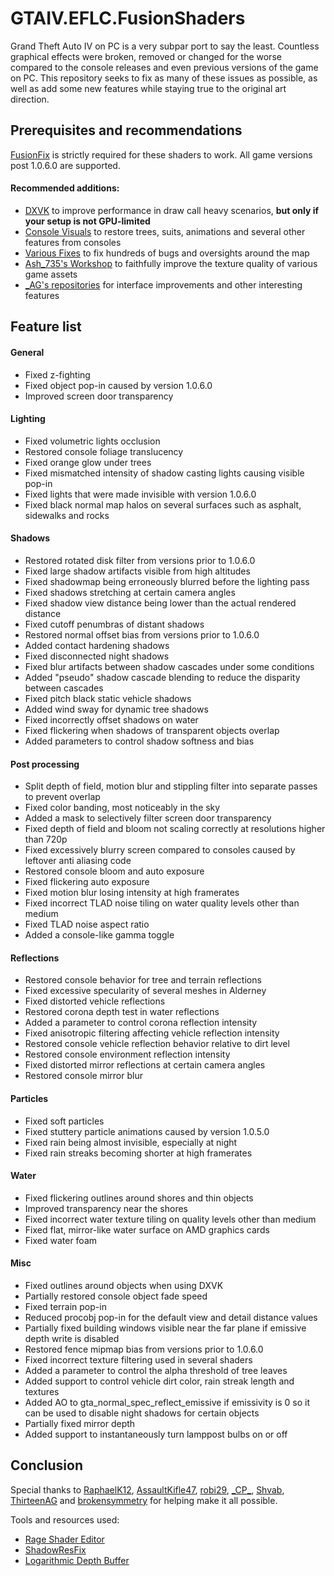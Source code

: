 # GTAIV.EFLC.FusionShaders
Grand Theft Auto IV on PC is a very subpar port to say the least. Countless graphical effects were broken, removed or changed for the worse compared to the console releases and even previous versions of the game on PC. This repository seeks to fix as many of these issues as possible, as well as add some new features while staying true to the original art direction.

## Prerequisites and recommendations
[FusionFix](https://github.com/ThirteenAG/GTAIV.EFLC.FusionFix) is strictly required for these shaders to work. All game versions post 1.0.6.0 are supported.

#### Recommended additions:
- [DXVK](https://github.com/doitsujin/dxvk/) to improve performance in draw call heavy scenarios, **but only if your setup is not GPU-limited**
- [Console Visuals](https://github.com/Tomasak/Console-Visuals) to restore trees, suits, animations and several other features from consoles
- [Various Fixes](https://github.com/valentyn-l/GTAIV.EFLC.Various.Fixes) to fix hundreds of bugs and oversights around the map
- [Ash_735's Workshop](https://gtaforums.com/topic/887527-ash_735s-workshop/) to faithfully improve the texture quality of various game assets
- [_AG's repositories](https://github.com/gennariarmando) for interface improvements and other interesting features

## Feature list
#### General
- Fixed z-fighting
- Fixed object pop-in caused by version 1.0.6.0
- Improved screen door transparency
#### Lighting
- Fixed volumetric lights occlusion
- Restored console foliage translucency
- Fixed orange glow under trees
- Fixed mismatched intensity of shadow casting lights causing visible pop-in
- Fixed lights that were made invisible with version 1.0.6.0
- Fixed black normal map halos on several surfaces such as asphalt, sidewalks and rocks
#### Shadows
- Restored rotated disk filter from versions prior to 1.0.6.0
- Fixed large shadow artifacts visible from high altitudes
- Fixed shadowmap being erroneously blurred before the lighting pass
- Fixed shadows stretching at certain camera angles
- Fixed shadow view distance being lower than the actual rendered distance
- Fixed cutoff penumbras of distant shadows
- Restored normal offset bias from versions prior to 1.0.6.0
- Added contact hardening shadows
- Fixed disconnected night shadows
- Fixed blur artifacts between shadow cascades under some conditions
- Added "pseudo" shadow cascade blending to reduce the disparity between cascades
- Fixed pitch black static vehicle shadows
- Added wind sway for dynamic tree shadows
- Fixed incorrectly offset shadows on water
- Fixed flickering when shadows of transparent objects overlap
- Added parameters to control shadow softness and bias
#### Post processing
- Split depth of field, motion blur and stippling filter into separate passes to prevent overlap
- Fixed color banding, most noticeably in the sky
- Added a mask to selectively filter screen door transparency
- Fixed depth of field and bloom not scaling correctly at resolutions higher than 720p
- Fixed excessively blurry screen compared to consoles caused by leftover anti aliasing code
- Restored console bloom and auto exposure
- Fixed flickering auto exposure
- Fixed motion blur losing intensity at high framerates
- Fixed incorrect TLAD noise tiling on water quality levels other than medium
- Fixed TLAD noise aspect ratio
- Added a console-like gamma toggle
#### Reflections
- Restored console behavior for tree and terrain reflections
- Fixed excessive specularity of several meshes in Alderney
- Fixed distorted vehicle reflections
- Restored corona depth test in water reflections
- Added a parameter to control corona reflection intensity
- Fixed anisotropic filtering affecting vehicle reflection intensity
- Restored console vehicle reflection behavior relative to dirt level
- Restored console environment reflection intensity
- Fixed distorted mirror reflections at certain camera angles
- Restored console mirror blur
#### Particles
- Fixed soft particles
- Fixed stuttery particle animations caused by version 1.0.5.0
- Fixed rain being almost invisible, especially at night
- Fixed rain streaks becoming shorter at high framerates
#### Water
- Fixed flickering outlines around shores and thin objects
- Improved transparency near the shores
- Fixed incorrect water texture tiling on quality levels other than medium
- Fixed flat, mirror-like water surface on AMD graphics cards
- Fixed water foam
#### Misc
- Fixed outlines around objects when using DXVK
- Partially restored console object fade speed
- Fixed terrain pop-in
- Reduced procobj pop-in for the default view and detail distance values
- Partially fixed building windows visible near the far plane if emissive depth write is disabled
- Restored fence mipmap bias from versions prior to 1.0.6.0
- Fixed incorrect texture filtering used in several shaders
- Added a parameter to control the alpha threshold of tree leaves
- Added support to control vehicle dirt color, rain streak length and textures
- Added AO to gta_normal_spec_reflect_emissive if emissivity is 0 so it can be used to disable night shadows for certain objects
- Partially fixed mirror depth
- Added support to instantaneously turn lamppost bulbs on or off

## Conclusion
Special thanks to [RaphaelK12](https://github.com/RaphaelK12), [AssaultKifle47](https://github.com/akifle47/), [robi29](https://github.com/robi29/), [\_CP_](https://github.com/cpmodding), [Shvab](https://github.com/d3g0n-byte), [ThirteenAG](https://github.com/ThirteenAG) and [brokensymmetry](https://github.com/sTc2201) for helping make it all possible.

Tools and resources used:
- [Rage Shader Editor](https://gtaforums.com/topic/984675-rage-shader-editor/)
- [ShadowResFix](https://github.com/RaphaelK12/ShadowResFix)
- [Logarithmic Depth Buffer](https://github.com/Parallellines0451/GTAIV.EFLC.LogDepth)
